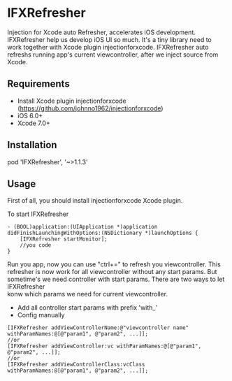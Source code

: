 # IFXRefresher
Injection for Xcode auto Refresher, accelerates iOS development. IFXRefresher help us develop iOS UI so much.
It's a tiny library need to work together with Xcode plugin injectionforxcode. IFXRefresher auto refreshs 
running app's current viewcontroller, after we inject source from Xcode.

## Requirements
- Install Xcode plugin injectionforxcode (https://github.com/johnno1962/injectionforxcode)
- iOS 6.0+
- Xcode 7.0+

## Installation
pod 'IFXRefresher', '~>1.1.3'

## Usage
First of all, you should install injectionforxcode Xcode plugin.

To start IFXRefresher
```obj-c
- (BOOL)application:(UIApplication *)application didFinishLaunchingWithOptions:(NSDictionary *)launchOptions {
    [IFXRefresher startMonitor];
    //you code
}
```
Run you app, now you can use "ctrl+=" to refresh you viewcontroller. This refresher is now work for all viewcontroller 
without any start params. But sometime's we need controller with start params. There are two ways to let IFXRefresher  
konw which params we need for current viewcontroller.

- Add all controller start params with prefix 'with_'
- Config manually
```obj-c
[IFXRefresher addViewControllerName:@"viewcontroller name" withParamNames:@[@"param1", @"param2", ...]];
//or
[IFXRefresher addViewController:vc withParamNames:@[@"param1", @"param2", ...]];
//or
[IFXRefresher addViewControllerClass:vcClass withParamNames:@[@"param1", @"param2", ...]];
```
